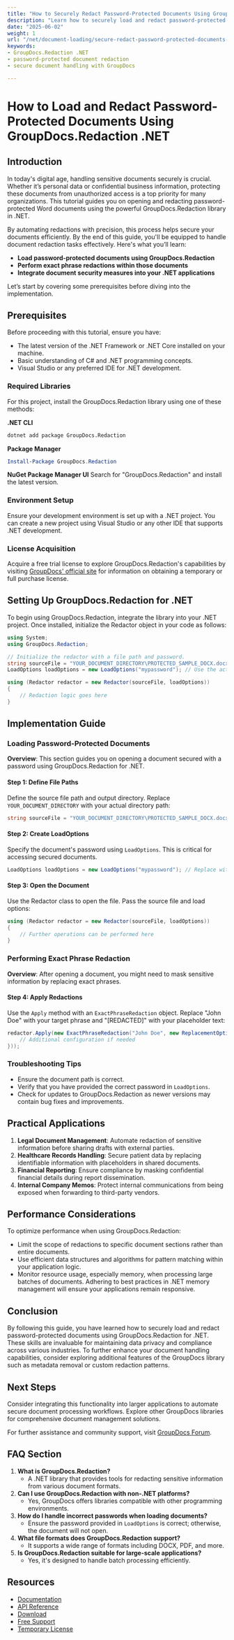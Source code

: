 ```yaml
---
title: "How to Securely Redact Password-Protected Documents Using GroupDocs.Redaction in .NET"
description: "Learn how to securely load and redact password-protected Word documents with GroupDocs.Redaction for .NET. Automate document security with precision."
date: "2025-06-02"
weight: 1
url: "/net/document-loading/secure-redact-password-protected-documents-groupdocs-redaction-net/"
keywords:
- GroupDocs.Redaction .NET
- password-protected document redaction
- secure document handling with GroupDocs

---
```



# How to Load and Redact Password-Protected Documents Using GroupDocs.Redaction .NET

## Introduction

In today's digital age, handling sensitive documents securely is crucial. Whether it’s personal data or confidential business information, protecting these documents from unauthorized access is a top priority for many organizations. This tutorial guides you on opening and redacting password-protected Word documents using the powerful GroupDocs.Redaction library in .NET.

By automating redactions with precision, this process helps secure your documents efficiently. By the end of this guide, you'll be equipped to handle document redaction tasks effectively. Here's what you’ll learn:

- **Load password-protected documents using GroupDocs.Redaction**
- **Perform exact phrase redactions within those documents**
- **Integrate document security measures into your .NET applications**

Let’s start by covering some prerequisites before diving into the implementation.

## Prerequisites

Before proceeding with this tutorial, ensure you have:

- The latest version of the .NET Framework or .NET Core installed on your machine.
- Basic understanding of C# and .NET programming concepts.
- Visual Studio or any preferred IDE for .NET development.

### Required Libraries

For this project, install the GroupDocs.Redaction library using one of these methods:

**.NET CLI**
```bash
dotnet add package GroupDocs.Redaction
```

**Package Manager**
```powershell
Install-Package GroupDocs.Redaction
```

**NuGet Package Manager UI**
Search for "GroupDocs.Redaction" and install the latest version.

### Environment Setup

Ensure your development environment is set up with a .NET project. You can create a new project using Visual Studio or any other IDE that supports .NET development.

### License Acquisition

Acquire a free trial license to explore GroupDocs.Redaction's capabilities by visiting [GroupDocs' official site](https://purchase.groupdocs.com/temporary-license/) for information on obtaining a temporary or full purchase license.

## Setting Up GroupDocs.Redaction for .NET

To begin using GroupDocs.Redaction, integrate the library into your .NET project. Once installed, initialize the Redactor object in your code as follows:

```csharp
using System;
using GroupDocs.Redaction;

// Initialize the redactor with a file path and password.
string sourceFile = "YOUR_DOCUMENT_DIRECTORY\PROTECTED_SAMPLE_DOCX.docx"; // Replace with actual path
LoadOptions loadOptions = new LoadOptions("mypassword"); // Use the actual password here.

using (Redactor redactor = new Redactor(sourceFile, loadOptions))
{
    // Redaction logic goes here
}
```

## Implementation Guide

### Loading Password-Protected Documents

**Overview**: This section guides you on opening a document secured with a password using GroupDocs.Redaction for .NET.

#### Step 1: Define File Paths

Define the source file path and output directory. Replace `YOUR_DOCUMENT_DIRECTORY` with your actual directory path:

```csharp
string sourceFile = "YOUR_DOCUMENT_DIRECTORY\PROTECTED_SAMPLE_DOCX.docx";
```

#### Step 2: Create LoadOptions

Specify the document's password using `LoadOptions`. This is critical for accessing secured documents.

```csharp
LoadOptions loadOptions = new LoadOptions("mypassword"); // Replace with your actual password.
```

#### Step 3: Open the Document

Use the Redactor class to open the file. Pass the source file and load options:

```csharp
using (Redactor redactor = new Redactor(sourceFile, loadOptions))
{
    // Further operations can be performed here
}
```

### Performing Exact Phrase Redaction

**Overview**: After opening a document, you might need to mask sensitive information by replacing exact phrases.

#### Step 4: Apply Redactions

Use the `Apply` method with an `ExactPhraseRedaction` object. Replace "John Doe" with your target phrase and "[REDACTED]" with your placeholder text:

```csharp
redactor.Apply(new ExactPhraseRedaction("John Doe", new ReplacementOptions("[REDACTED]") {
    // Additional configuration if needed
}));
```

### Troubleshooting Tips

- Ensure the document path is correct.
- Verify that you have provided the correct password in `LoadOptions`.
- Check for updates to GroupDocs.Redaction as newer versions may contain bug fixes and improvements.

## Practical Applications

1. **Legal Document Management**: Automate redaction of sensitive information before sharing drafts with external parties.
2. **Healthcare Records Handling**: Secure patient data by replacing identifiable information with placeholders in shared documents.
3. **Financial Reporting**: Ensure compliance by masking confidential financial details during report dissemination.
4. **Internal Company Memos**: Protect internal communications from being exposed when forwarding to third-party vendors.

## Performance Considerations

To optimize performance when using GroupDocs.Redaction:

- Limit the scope of redactions to specific document sections rather than entire documents.
- Use efficient data structures and algorithms for pattern matching within your application logic.
- Monitor resource usage, especially memory, when processing large batches of documents. 
  Adhering to best practices in .NET memory management will ensure your applications remain responsive.

## Conclusion

By following this guide, you have learned how to securely load and redact password-protected documents using GroupDocs.Redaction for .NET. These skills are invaluable for maintaining data privacy and compliance across various industries. To further enhance your document handling capabilities, consider exploring additional features of the GroupDocs library such as metadata removal or custom redaction patterns.

## Next Steps

Consider integrating this functionality into larger applications to automate secure document processing workflows. Explore other GroupDocs libraries for comprehensive document management solutions.

For further assistance and community support, visit [GroupDocs Forum](https://forum.groupdocs.com/c/redaction/10).

## FAQ Section

1. **What is GroupDocs.Redaction?**
   - A .NET library that provides tools for redacting sensitive information from various document formats.
2. **Can I use GroupDocs.Redaction with non-.NET platforms?**
   - Yes, GroupDocs offers libraries compatible with other programming environments.
3. **How do I handle incorrect passwords when loading documents?**
   - Ensure the password provided in `LoadOptions` is correct; otherwise, the document will not open.
4. **What file formats does GroupDocs.Redaction support?**
   - It supports a wide range of formats including DOCX, PDF, and more.
5. **Is GroupDocs.Redaction suitable for large-scale applications?**
   - Yes, it's designed to handle batch processing efficiently.

## Resources

- [Documentation](https://docs.groupdocs.com/redaction/net/)
- [API Reference](https://reference.groupdocs.com/redaction/net)
- [Download](https://releases.groupdocs.com/redaction/net/)
- [Free Support](https://forum.groupdocs.com/c/redaction/10)
- [Temporary License](https://purchase.groupdocs.com/temporary-license/)
